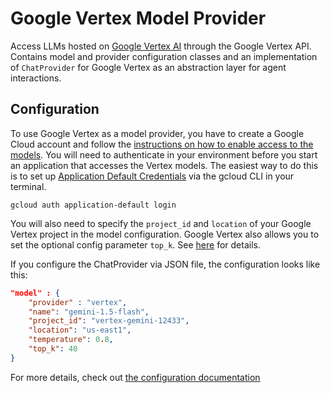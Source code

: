 # Google Vertex Model Provider

Access LLMs hosted on [Google Vertex AI](https://cloud.google.com/vertex-ai) through the Google Vertex API.
Contains model and provider configuration classes and an implementation of `ChatProvider` for Google Vertex as an abstraction layer for agent interactions.

## Configuration

To use Google Vertex as a model provider, you have to create a Google Cloud account and follow the [instructions on how to enable access to the models](https://cloud.google.com/vertex-ai/docs/start/cloud-environment).
You will need to authenticate in your environment before you start an application that accesses the Vertex models. The easiest way to do this is to set up [Application Default Credentials](https://cloud.google.com/docs/authentication/provide-credentials-adc) via the gcloud CLI in your terminal.
```
gcloud auth application-default login
```

You will also need to specify the `project_id` and `location` of your Google Vertex project in the model configuration.
Google Vertex also allows you to set the optional config parameter `top_k`. See [here](https://firebase.google.com/docs/vertex-ai/model-parameters?platform=android#top-k) for details.

If you configure the ChatProvider via JSON file, the configuration looks like this:
```json
"model" : {
    "provider" : "vertex",
    "name": "gemini-1.5-flash",
    "project_id": "vertex-gemini-12433",
    "location": "us-east1",
    "temperature": 0.8,
    "top_k": 40
}
```
For more details, check out [the configuration documentation](/java/acorn-config/README.md)
